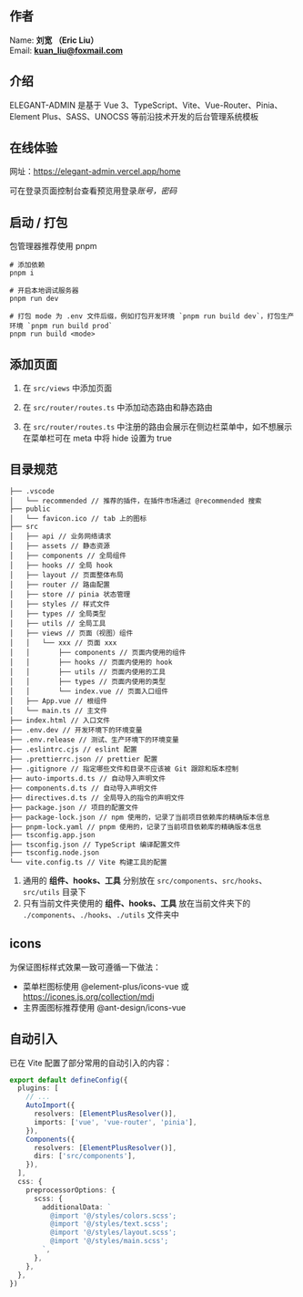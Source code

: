## 作者

Name: **刘宽 （Eric Liu）**  
Email: **kuan_liu@foxmail.com**

## 介绍

ELEGANT-ADMIN 是基于 Vue 3、TypeScript、Vite、Vue-Router、Pinia、Element Plus、SASS、UNOCSS 等前沿技术开发的后台管理系统模板

## 在线体验

网址：https://elegant-admin.vercel.app/home

可在登录页面控制台查看预览用登录*账号，密码*

## 启动 / 打包

包管理器推荐使用 pnpm

```shell
# 添加依赖
pnpm i

# 开启本地调试服务器
pnpm run dev

# 打包 mode 为 .env 文件后缀，例如打包开发环境 `pnpm run build dev`，打包生产环境 `pnpm run build prod`
pnpm run build <mode>
```

## 添加页面

1. 在 `src/views` 中添加页面

2. 在 `src/router/routes.ts` 中添加动态路由和静态路由

3. 在 `src/router/routes.ts` 中注册的路由会展示在侧边栏菜单中，如不想展示在菜单栏可在 meta 中将 hide 设置为 true

## 目录规范

```stylus
├── .vscode
│   └── recommended // 推荐的插件，在插件市场通过 @recommended 搜索
├── public
│   └── favicon.ico // tab 上的图标
├── src
│   ├── api // 业务网络请求
│   ├── assets // 静态资源
│   ├── components // 全局组件
│   ├── hooks // 全局 hook
│   ├── layout // 页面整体布局
│   ├── router // 路由配置
│   ├── store // pinia 状态管理
│   ├── styles // 样式文件
│   ├── types // 全局类型
│   ├── utils // 全局工具
│   ├── views // 页面（视图）组件
│   │   └── xxx // 页面 xxx
│   │       ├── components // 页面内使用的组件
│   │       ├── hooks // 页面内使用的 hook
│   │       ├── utils // 页面内使用的工具
│   │       ├── types // 页面内使用的类型
│   │       └── index.vue // 页面入口组件
│   ├── App.vue // 根组件
│   └── main.ts // 主文件
├── index.html // 入口文件
├── .env.dev // 开发环境下的环境变量
├── .env.release // 测试、生产环境下的环境变量
├── .eslintrc.cjs // eslint 配置
├── .prettierrc.json // prettier 配置
├── .gitignore // 指定哪些文件和目录不应该被 Git 跟踪和版本控制
├── auto-imports.d.ts // 自动导入声明文件
├── components.d.ts // 自动导入声明文件
├── directives.d.ts // 全局导入的指令的声明文件
├── package.json // 项目的配置文件
├── package-lock.json // npm 使用的，记录了当前项目依赖库的精确版本信息
├── pnpm-lock.yaml // pnpm 使用的，记录了当前项目依赖库的精确版本信息
├── tsconfig.app.json
├── tsconfig.json // TypeScript 编译配置文件
├── tsconfig.node.json
└── vite.config.ts // Vite 构建工具的配置
```

1. 通用的 **组件、hooks、工具** 分别放在 `src/components`、`src/hooks`、`src/utils` 目录下
2. 只有当前文件夹使用的 **组件、hooks、工具** 放在当前文件夹下的 `./components`、`./hooks`、`./utils` 文件夹中

## icons

为保证图标样式效果一致可遵循一下做法：

- 菜单栏图标使用 @element-plus/icons-vue 或 https://icones.js.org/collection/mdi
- 主界面图标推荐使用 @ant-design/icons-vue

## 自动引入

已在 Vite 配置了部分常用的自动引入的内容：

```ts
export default defineConfig({
  plugins: [
    // ...
    AutoImport({
      resolvers: [ElementPlusResolver()],
      imports: ['vue', 'vue-router', 'pinia'],
    }),
    Components({
      resolvers: [ElementPlusResolver()],
      dirs: ['src/components'],
    }),
  ],
  css: {
    preprocessorOptions: {
      scss: {
        additionalData: `
          @import '@/styles/colors.scss';
          @import '@/styles/text.scss';
          @import '@/styles/layout.scss';
          @import '@/styles/main.scss';
        `,
      },
    },
  },
})
```
